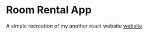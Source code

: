 # Room Rental App

A simple recreation of my another react website [website](https://roomrentalnpr.web.app).
